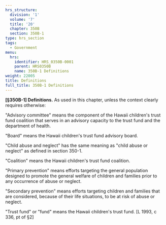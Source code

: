 ```yaml
---
hrs_structure:
  division: '1'
  volume: '7'
  title: '20'
  chapter: 350B
  section: 350B-1
type: hrs_section
tags:
  - Government
menu:
  hrs:
    identifier: HRS_0350B-0001
    parent: HRS0350B
    name: 350B-1 Definitions
weight: 22005
title: Definitions
full_title: 350B-1 Definitions
---
```

**[§350B-1] Definitions.** As used in this chapter, unless the context clearly requires otherwise:

"Advisory committee" means the component of the Hawaii children's trust fund coalition that serves in an advisory capacity to the trust fund and the department of health.

"Board" means the Hawaii children's trust fund advisory board.

"Child abuse and neglect" has the same meaning as "child abuse or neglect" as defined in section 350-1.

"Coalition" means the Hawaii children's trust fund coalition.

"Primary prevention" means efforts targeting the general population designed to promote the general welfare of children and families prior to any occurrence of abuse or neglect.

"Secondary prevention" means efforts targeting children and families that are considered, because of their life situations, to be at risk of abuse or neglect.

"Trust fund" or "fund" means the Hawaii children's trust fund. [L 1993, c 336, pt of §2]